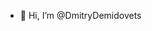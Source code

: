 - 👋 Hi, I’m @DmitryDemidovets

<!---
DmitryDemidovets/DmitryDemidovets is a ✨ special ✨ repository because its `README.md` (this file) appears on your GitHub profile.
You can click the Preview link to take a look at your changes.
--->
